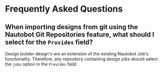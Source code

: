 # Frequently Asked Questions

## When importing designs from git using the Nautobot Git Repositories feature, what should I select for the `Provides` field?

Design builder design's are an extension of the existing Nautobot Job's functionality. Therefore, any repository containing design jobs should select the `jobs` option in the `Provides` field.
